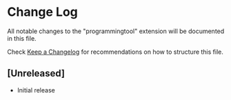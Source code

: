 # Change Log

All notable changes to the "programmingtool" extension will be documented in this file.

Check [Keep a Changelog](http://keepachangelog.com/) for recommendations on how to structure this file.

## [Unreleased]

- Initial release